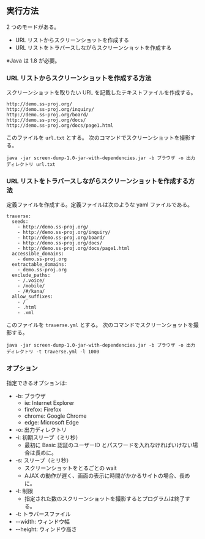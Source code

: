 ## 実行方法

2 つのモードがある。

* URL リストからスクリーンショットを作成する
* URL リストをトラバースしながらスクリーンショットを作成する

※Java は 1.8 が必要。

### URL リストからスクリーンショットを作成する方法

スクリーンショットを取りたい URL を記載したテキストファイルを作成する。

```
http://demo.ss-proj.org/
http://demo.ss-proj.org/inquiry/
http://demo.ss-proj.org/board/
http://demo.ss-proj.org/docs/
http://demo.ss-proj.org/docs/page1.html
```

このファイルを `url.txt` とする。
次のコマンドでスクリーンショットを撮影する。

```
java -jar screen-dump-1.0-jar-with-dependencies.jar -b ブラウザ -o 出力ディレクトリ url.txt
```

### URL リストをトラバースしながらスクリーンショットを作成する方法

定義ファイルを作成する。定義ファイルは次のような yaml ファイルである。

```
traverse:
  seeds:
    - http://demo.ss-proj.org/
    - http://demo.ss-proj.org/inquiry/
    - http://demo.ss-proj.org/board/
    - http://demo.ss-proj.org/docs/
    - http://demo.ss-proj.org/docs/page1.html
  accessible_domains:
    - demo.ss-proj.org
  extractable_domains:
    - demo.ss-proj.org
  exclude_paths:
    - /.voice/
    - /mobile/
    - /#/kana/
  allow_suffixes:
    - /
    - .html
    - .xml
```

このファイルを `traverse.yml` とする。
次のコマンドでスクリーンショットを撮影する。

```
java -jar screen-dump-1.0-jar-with-dependencies.jar -b ブラウザ -o 出力ディレクトリ -t traverse.yml -l 1000
```


### オプション

指定できるオプションは:

* -b: ブラウザ
  * ie: Internet Explorer
  * firefox: Firefox
  * chrome: Google Chrome
  * edge: Microsoft Edge
* -o: 出力ディレクトリ
* -i: 初期スリープ（ミリ秒）
  * 最初に Basic 認証のユーザーID とパスワードを入れなければいけない場合は長めに。
* -s: スリープ（ミリ秒）
  * スクリーンショットをとるごとの wait
  * AJAX の動作が遅く、画面の表示に時間がかかるサイトの場合、長めに。
* -l: 制限
  * 指定された数のスクリーンショットを撮影するとプログラムは終了する。
* -t: トラバースファイル
* --width: ウィンドウ幅
* --height: ウィンドウ高さ
